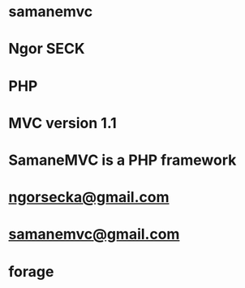 
# samanemvc
# Ngor SECK
# PHP 
# MVC version 1.1
# SamaneMVC is a PHP framework
# ngorsecka@gmail.com
# samanemvc@gmail.com
# forage
